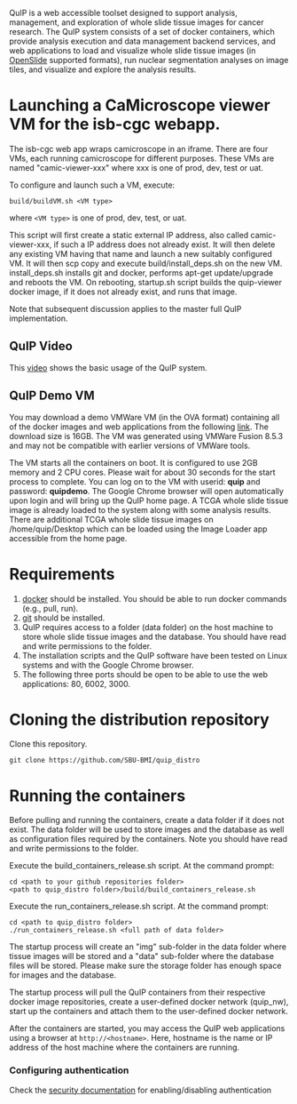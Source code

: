 QuIP is a web accessible toolset designed to support analysis, management, and exploration of whole slide tissue images for cancer research. The QuIP system consists of a set of docker containers, which provide analysis execution and data management backend services, and web applications to load and visualize whole slide tissue images (in [OpenSlide](http://openslide.org) supported formats), run nuclear segmentation analyses on image tiles, and visualize and explore the analysis results. 

#     Launching a CaMicroscope viewer VM for the isb-cgc webapp.

The isb-cgc web app wraps camicroscope in an iframe. There are four VMs, each running camicroscope for different purposes.
These VMs are named "camic-viewer-xxx" where xxx is one of prod, dev, test or uat.

To configure and launch such a VM, execute:

    build/buildVM.sh <VM type>

where `<VM type>` is one of prod, dev, test, or uat.

This script will first create a static external IP address, also called camic-viewer-xxx, if such a IP address does not already exist. It will then delete any existing VM having that name and launch a new suitably configured VM. It will then scp copy and execute build/install_deps.sh on the new VM. install_deps.sh installs git and docker, performs apt-get update/upgrade and reboots the VM. On rebooting, startup.sh script builds the quip-viewer docker image, if it does not already exist, and runs that image.

Note that subsequent discussion applies to the master full QuIP implementation.

## QuIP Video

This [video](https://www.youtube.com/watch?v=dK4c6ti1Dvc) shows the basic usage of the QuIP system.

## QuIP Demo VM

You may download a demo VMWare VM (in the OVA format) containing all of the docker images and web applications from the following [link](https://drive.google.com/file/d/0B9Sq9MWc46AuOHBZR0tGMTlXOU0/view?usp=sharing). The download size is 16GB. The VM was generated using VMWare Fusion 8.5.3 and may not be compatible with earlier versions of VMWare tools.  

The VM starts all the containers on boot. It is configured to use 2GB memory and 2 CPU cores. Please wait for about 30 seconds for the start process to complete. You can log on to the VM with userid: **quip** and password: **quipdemo**. The Google Chrome browser will open automatically upon login and will bring up the QuIP home page. A TCGA whole slide tissue image is already loaded to the system along with some analysis results. There are additional TCGA whole slide tissue images on /home/quip/Desktop which can be loaded using the Image Loader app accessible from the home page.

# Requirements

1. [docker](https://www.docker.com) should be installed. You should be able to run docker commands (e.g., pull, run).
2. [git](https://git-scm.com) should be installed.
3. QuIP requires access to a folder (data folder) on the host machine to store whole slide tissue images 
   and the database. You should have read and write permissions to the folder.
4. The installation scripts and the QuIP software have been tested on Linux systems and with the Google Chrome 
   browser. 
5. The following three ports should be open to be able to use the web applications: 80, 6002, 3000. 
   
# Cloning the distribution repository

Clone this repository.

    git clone https://github.com/SBU-BMI/quip_distro
         
# Running the containers

Before pulling and running the containers, create a data folder if it does not exist. The data folder will be used to 
store images and the database as well as configuration files required by the containers. Note you should have read and write 
permissions to the folder.

Execute the build_containers_release.sh script. At the command prompt:

    cd <path to your github repositories folder>
    <path to quip_distro folder>/build/build_containers_release.sh
    
Execute the run_containers_release.sh script. At the command prompt:
    
    cd <path to quip_distro folder>
    ./run_containers_release.sh <full path of data folder>


The startup process will create an "img" sub-folder in the data folder where tissue images will be stored and 
a "data" sub-folder where the database files will be stored. Please make sure the storage folder has enough 
space for images and the database. 

The startup process will pull the QuIP containers from their respective docker image repositories, create a user-defined 
docker network (quip_nw), start up the containers and attach them to the user-defined docker network. 

After the containers are started, you may access the QuIP web applications using a browser at `http://<hostname>`. Here, hostname is the name or IP address of the host machine where the containers are running. 

### Configuring authentication

Check the [security documentation](https://github.com/camicroscope/Security/blob/release/README.md) for enabling/disabling authentication


